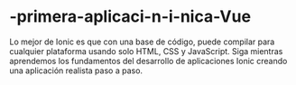 # -primera-aplicaci-n-i-nica-Vue
Lo mejor de Ionic es que con una base de código, puede compilar para cualquier plataforma usando solo HTML, CSS y JavaScript. Siga mientras aprendemos los fundamentos del desarrollo de aplicaciones Ionic creando una aplicación realista paso a paso.
